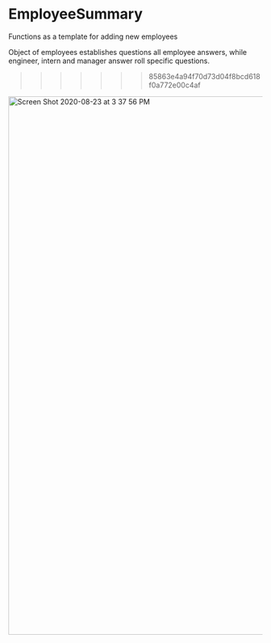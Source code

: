 
# EmployeeSummary

Functions as a template for adding new employees
 
 Object of employees establishes questions all employee answers, while engineer, intern and manager answer roll specific questions. 
>>>>>>> 85863e4a94f70d73d04f8bcd618f0a772e00c4af


<img width="1065" alt="Screen Shot 2020-08-23 at 3 37 56 PM" src="https://user-images.githubusercontent.com/64648897/90987158-e4651780-e556-11ea-8faf-7cbd24133432.png">

